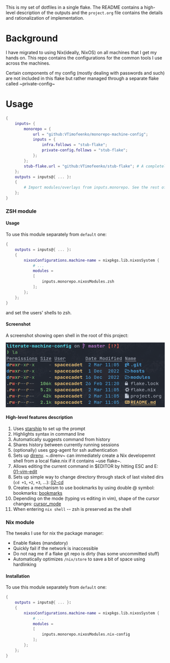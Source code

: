 This is my set of dotfiles in a single flake. The README contains a high-level description of the outputs and the `project.org` file contains the details and rationalization of implementation.

# Background

I have migrated to using Nix(ideally, NixOS) on all machines that I get my hands on. This repo contains the configurations for the common tools I use across the machines.

Certain components of my config (mostly dealing with passwords and such) are not included in this flake but rather managed through a separate flake called ~private-config~

# Usage

```nix
{
    inputs= {
        monorepo = {
            url = "github:VTimofeenko/monorepo-machine-config";
            inputs = {
                infra.follows = "stub-flake";
                private-config.follows = "stub-flake";
            };
        };
        stub-flake.url = "github:VTimofeenko/stub-flake"; # A completely empty flake
    };
    outputs = inputs@{ ... }:
    {
        # Import modules/overlays from inputs.monorepo. See the rest of README for more details
    };
}
```

### ZSH module

#### Usage

To use this module separately from `default` one:

```nix
{
    outputs = inputs@{ ... }:
    {
        nixosConfigurations.machine-name = nixpkgs.lib.nixosSystem {
            # ...
            modules =
            [
                inputs.monorepo.nixosModules.zsh
            ];
        };
    };
}
```

and set the users' shells to zsh.

#### Screenshot

A screenshot showing open shell in the root of this project:

![](.assets/zsh-screenshot.png)

#### High-level features description

1. Uses [starship](https://starship.rs/) to set up the prompt
2. Highlights syntax in command line
3. Automatically suggests command from history
4. Shares history between currently running sessions
5. (optionally) uses gpg-agent for ssh authentication
6. Sets up [direnv](https://direnv.net/). ~.direnv~ can immediately create a Nix developemnt shell from a local flake.nix if it contains ~use flake~.
7. Allows editing the current command in $EDITOR by hitting ESC and E: [01-vim-edit](./modules/zsh/plugins/01-vim-edit.zsh)
8. Sets up simple way to change directory through stack of last visited dirs (`cd +1`, `+2`, `+3`, ...): [02-cd](./modules/zsh/plugins/02-cd.zsh)
9. Creates a mechanism to use bookmarks by using double @ symbol: bookmarks: [bookmarks](./modules/zsh/plugins/bookmarks.zsh)
10. Depending on the mode (typing vs editing in vim), shape of the cursor changes: [cursor_mode](./modules/zsh/plugins/cursor_mode.zsh)
11. When entering `nix shell` -- zsh is preserved as the shell

### Nix module

The tweaks I use for nix the package manager:

- Enable flakes (mandatory)
- Quickly fail if the network is inaccessible
- Do not nag me if a flake git repo is dirty (has some uncommitted stuff)
- Automatically optimizes `/nix/store` to save a bit of space using hardlinking

#### Installation

To use this module separately from `default` one:

```nix
{
    outputs = inputs@{ ... }:
    {
        nixosConfigurations.machine-name = nixpkgs.lib.nixosSystem {
            # ...
            modules =
            [
                inputs.monorepo.nixosModules.nix-config
            ];
        };
    };
}
```
